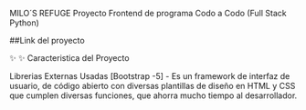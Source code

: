 MILO´S REFUGE
Proyecto Frontend de programa Codo a Codo (Full Stack Python)

##Link del proyecto

✨  ✨
Caracteristica del Proyecto



Librerias Externas Usadas
[Bootstrap -5] - Es un framework de interfaz de usuario, de código abierto con diversas plantillas de diseño en HTML y CSS que cumplen diversas funciones, que ahorra mucho tiempo al desarrollador.

